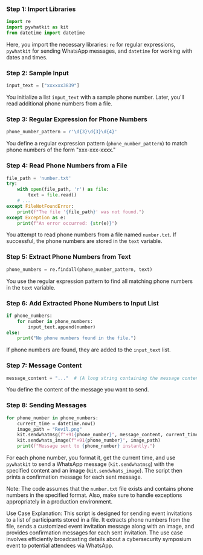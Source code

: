 
### Step 1: Import Libraries
```python
import re
import pywhatkit as kit
from datetime import datetime
```
Here, you import the necessary libraries: `re` for regular expressions, `pywhatkit` for sending WhatsApp messages, and `datetime` for working with dates and times.

### Step 2: Sample Input
```python
input_text = ["xxxxxx3839"]
```
You initialize a list `input_text` with a sample phone number. Later, you'll read additional phone numbers from a file.

### Step 3: Regular Expression for Phone Numbers
```python
phone_number_pattern = r'\d{3}\d{3}\d{4}'
```
You define a regular expression pattern (`phone_number_pattern`) to match phone numbers of the form "xxx-xxx-xxxx."

### Step 4: Read Phone Numbers from a File
```python
file_path = 'number.txt'
try:
    with open(file_path, 'r') as file:
        text = file.read()
    # ...
except FileNotFoundError:
    print(f"The file '{file_path}' was not found.")
except Exception as e:
    print(f"An error occurred: {str(e)}")
```
You attempt to read phone numbers from a file named `number.txt`. If successful, the phone numbers are stored in the `text` variable.

### Step 5: Extract Phone Numbers from Text
```python
phone_numbers = re.findall(phone_number_pattern, text)
```
You use the regular expression pattern to find all matching phone numbers in the `text` variable.

### Step 6: Add Extracted Phone Numbers to Input List
```python
if phone_numbers:
    for number in phone_numbers:
        input_text.append(number)
else:
    print("No phone numbers found in the file.")
```
If phone numbers are found, they are added to the `input_text` list.

### Step 7: Message Content
```python
message_content = "..."  # (A long string containing the message content)
```
You define the content of the message you want to send.

### Step 8: Sending Messages
```python
for phone_number in phone_numbers:
    current_time = datetime.now()
    image_path = "Revil.png"
    kit.sendwhatmsg(f"+91{phone_number}", message_content, current_time.hour, current_time.minute + 1)
    kit.sendwhats_image(f"+91{phone_number}", image_path)
    print(f"Message sent to {phone_number} instantly.")
```
For each phone number, you format it, get the current time, and use `pywhatkit` to send a WhatsApp message (`kit.sendwhatmsg`) with the specified content and an image (`kit.sendwhats_image`). The script then prints a confirmation message for each sent message.

Note: The code assumes that the `number.txt` file exists and contains phone numbers in the specified format. Also, make sure to handle exceptions appropriately in a production environment.

Use Case Explanation:
This script is designed for sending event invitations to a list of participants stored in a file. It extracts phone numbers from the file, sends a customized event invitation message along with an image, and provides confirmation messages for each sent invitation. The use case involves efficiently broadcasting details about a cybersecurity symposium event to potential attendees via WhatsApp.
